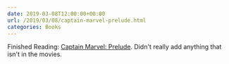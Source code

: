 ```yaml
---
date: 2019-03-08T12:00:00+00:00
url: /2019/03/08/captain-marvel-prelude.html
categories: Books
---
```

Finished Reading: [Captain Marvel: Prelude](https://www.marvel.com/comics/issue/71576/marvels_captain_marvel_prelude_2018_1). Didn't really add anything that isn't in the movies.


